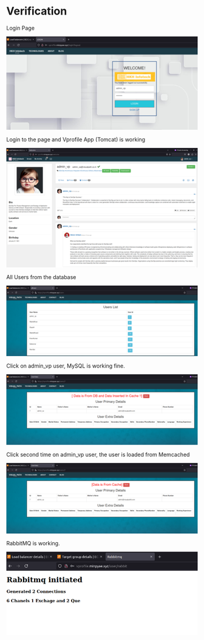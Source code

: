 # Verification

Login Page

![](imgs/v-1.png)

Login to the page and Vprofile App (Tomcat) is working

![](imgs/v-2.png)

All Users from the database

![](imgs/v-3.png)

Click on admin_vp user, MySQL is working fine.

![](imgs/v-4.png)

Click second time on admin_vp user, the user is loaded from Memcached

![](imgs/v-5.png)

RabbitMQ is working.

![](imgs/v-6.png)